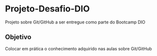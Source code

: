 # Projeto-Desafio-DIO 

Projeto sobre Git/GitHub a ser entregue como parte do Bootcamp DIO

## Objetivo

Colocar em prática o conhecimento adquirido nas aulas sobre Git/GitHub

